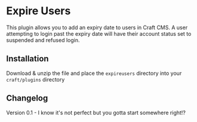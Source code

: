 # Expire Users
This plugin allows you to add an expiry date to users in Craft CMS.
A user attempting to login past the expiry date will have their account status set to suspended and refused login.


## Installation
Download & unzip the file and place the `expireusers` directory into your `craft/plugins` directory

## Changelog
Version 0.1 - I know it's not perfect but you gotta start somewhere right!?